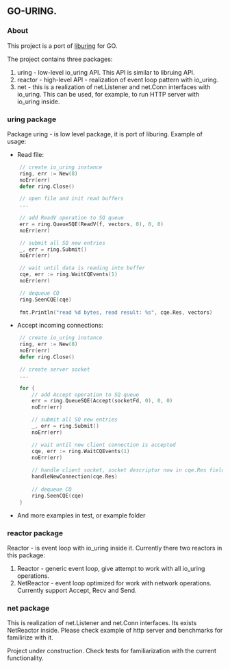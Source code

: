 ## GO-URING.

### About
This project is a port of [liburing](https://github.com/axboe/liburing) for GO.

The project contains three packages:
1. uring - low-level io_uring API. This API is similar to libruing API.
2. reactor - high-level API - realization of event loop pattern with io_uring.
3. net - this is a realization of net.Listener and net.Conn interfaces with io_uring. This can be used, for example, to run HTTP server with io_uring inside.

### uring package

Package uring - is low level package, it is port of liburing.
Example of usage:

- Read file:
```GO
    // create io_uring instance
	ring, err := New(8)
	noErr(err)
	defer ring.Close()

	// open file and init read buffers
    ...
	
	// add ReadV operation to SQ queue
	err = ring.QueueSQE(ReadV(f, vectors, 0), 0, 0)
    noErr(err)

	// submit all SQ new entries
	_, err = ring.Submit()
    noErr(err)

	// wait until data is reading into buffer
	cqe, err := ring.WaitCQEvents(1)
    noErr(err)

    // dequeue CQ
    ring.SeenCQE(cqe)
    
    fmt.Println("read %d bytes, read result: %s", cqe.Res, vectors)
```

- Accept incoming connections:
```GO
    // create io_uring instance
    ring, err := New(8)
    noErr(err)
    defer ring.Close()

	// create server socket
	...

	for {
        // add Accept operation to SQ queue
        err = ring.QueueSQE(Accept(socketFd, 0), 0, 0)
        noErr(err)

        // submit all SQ new entries
        _, err = ring.Submit()
        noErr(err)

        // wait until new client connection is accepted
        cqe, err := ring.WaitCQEvents(1)
        noErr(err)
        
		// handle client socket, socket descriptor now in cqe.Res field
		handleNewConnection(cqe.Res)
        
		// dequeue CQ
		ring.SeenCQE(cqe)
    }
```

- And more examples in test, or example folder

### reactor package

Reactor - is event loop with io_uring inside it. Currently there two reactors in this package:
1. Reactor - generic event loop, give attempt to work with all io_uring operations.
2. NetReactor - event loop optimized for work with network operations. Currently support Accept, Recv and Send.

### net package

This is realization of net.Listener and net.Conn interfaces. Its exists NetReactor inside. Please check example of http server and benchmarks for familirize with it.

Project under construction. Check tests for familiarization with the current functionality.